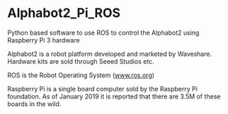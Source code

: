 # Alphabot2_Pi_ROS
Python based software to use ROS to control the Alphabot2 using Raspberry Pi 3 hardware

Alphabot2 is a robot platform developed and marketed by Waveshare.
Hardware kits are sold through Seeed Studios etc.

ROS is the Robot Operating System (www.ros.org)

Raspberry Pi is a single board computer sold by the Raspberry Pi foundation. As of January 2019 it is reported that there are 3.5M of these boards in the wild.


